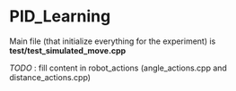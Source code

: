 # PID_Learning

Main file (that initialize everything for the experiment) is **test/test_simulated_move.cpp**


*TODO* : fill content in robot_actions (angle_actions.cpp and distance_actions.cpp)
